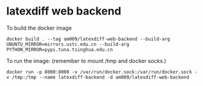 # latexdiff web backend

To build the docker image

```
docker build . --tag am009/latexdiff-web-backend --build-arg UBUNTU_MIRROR=mirrors.ustc.edu.cn --build-arg PYTHON_MIRROR=pypi.tuna.tsinghua.edu.cn
```

To run the image: (remember to mount /tmp and docker socks.)

```
docker run -p 8000:8000 -v /var/run/docker.sock:/var/run/docker.sock -v /tmp:/tmp --name latexdiff-backend -d am009/latexdiff-web-backend
```

